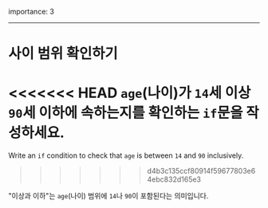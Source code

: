 importance: 3

---

# 사이 범위 확인하기

<<<<<<< HEAD
`age`(나이)가 `14`세 이상 `90`세 이하에 속하는지를 확인하는 `if`문을 작성하세요.
=======
Write an `if` condition to check that `age` is between `14` and `90` inclusively.
>>>>>>> d4b3c135ccf80914f59677803e64ebc832d165e3

"이상과 이하"는 `age`(나이) 범위에 `14`나 `90`이 포함된다는 의미입니다.
